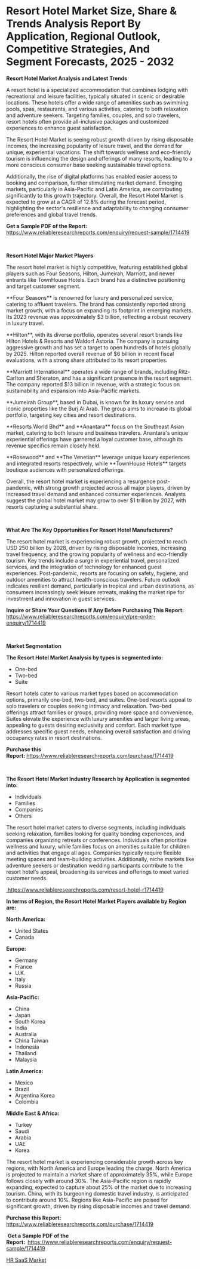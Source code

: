 <p><h1>Resort Hotel Market Size, Share & Trends Analysis Report By Application, Regional Outlook, Competitive Strategies, And Segment Forecasts, 2025 - 2032</h1></p><p><strong>Resort Hotel Market Analysis and Latest Trends</strong></p>
<p><p>A resort hotel is a specialized accommodation that combines lodging with recreational and leisure facilities, typically situated in scenic or desirable locations. These hotels offer a wide range of amenities such as swimming pools, spas, restaurants, and various activities, catering to both relaxation and adventure seekers. Targeting families, couples, and solo travelers, resort hotels often provide all-inclusive packages and customized experiences to enhance guest satisfaction.</p><p>The Resort Hotel Market is seeing robust growth driven by rising disposable incomes, the increasing popularity of leisure travel, and the demand for unique, experiential vacations. The shift towards wellness and eco-friendly tourism is influencing the design and offerings of many resorts, leading to a more conscious consumer base seeking sustainable travel options.</p><p>Additionally, the rise of digital platforms has enabled easier access to booking and comparison, further stimulating market demand. Emerging markets, particularly in Asia-Pacific and Latin America, are contributing significantly to this growth trajectory. Overall, the Resort Hotel Market is expected to grow at a CAGR of 12.8% during the forecast period, highlighting the sector's resilience and adaptability to changing consumer preferences and global travel trends.</p></p>
<p><strong>Get a Sample PDF of the Report:&nbsp;</strong> <a href="https://www.reliableresearchreports.com/enquiry/request-sample/1714419?utm_campaign=3012&utm_medium=2&utm_source=Github&utm_content=ia&utm_term=09032025&utm_id=resort-hotel">https://www.reliableresearchreports.com/enquiry/request-sample/1714419</a></p>
<p>&nbsp;</p>
<p><strong>Resort Hotel Major Market Players</strong></p>
<p><p>The resort hotel market is highly competitive, featuring established global players such as Four Seasons, Hilton, Jumeirah, Marriott, and newer entrants like TownHouse Hotels. Each brand has a distinctive positioning and target customer segment.</p><p>**Four Seasons** is renowned for luxury and personalized service, catering to affluent travelers. The brand has consistently reported strong market growth, with a focus on expanding its footprint in emerging markets. Its 2023 revenue was approximately $3 billion, reflecting a robust recovery in luxury travel.</p><p>**Hilton**, with its diverse portfolio, operates several resort brands like Hilton Hotels & Resorts and Waldorf Astoria. The company is pursuing aggressive growth and has set a target to open hundreds of hotels globally by 2025. Hilton reported overall revenue of $6 billion in recent fiscal evaluations, with a strong share attributed to its resort properties.</p><p>**Marriott International** operates a wide range of brands, including Ritz-Carlton and Sheraton, and has a significant presence in the resort segment. The company reported $13 billion in revenue, with a strategic focus on sustainability and expansion into Asia-Pacific markets.</p><p>**Jumeirah Group**, based in Dubai, is known for its luxury service and iconic properties like the Burj Al Arab. The group aims to increase its global portfolio, targeting key cities and resort destinations. </p><p>**Resorts World Bhd** and **Anantara** focus on the Southeast Asian market, catering to both leisure and business travelers. Anantara's unique experiential offerings have garnered a loyal customer base, although its revenue specifics remain closely held.</p><p>**Rosewood** and **The Venetian** leverage unique luxury experiences and integrated resorts respectively, while **TownHouse Hotels** targets boutique audiences with personalized offerings.</p><p>Overall, the resort hotel market is experiencing a resurgence post-pandemic, with strong growth projected across all major players, driven by increased travel demand and enhanced consumer experiences. Analysts suggest the global hotel market may grow to over $1 trillion by 2027, with resorts capturing a substantial share.</p></p>
<p>&nbsp;</p>
<p><strong>What Are The Key Opportunities For Resort Hotel Manufacturers?</strong></p>
<p><p>The resort hotel market is experiencing robust growth, projected to reach USD 250 billion by 2028, driven by rising disposable incomes, increasing travel frequency, and the growing popularity of wellness and eco-friendly tourism. Key trends include a surge in experiential travel, personalized services, and the integration of technology for enhanced guest experiences. Post-pandemic, resorts are focusing on safety, hygiene, and outdoor amenities to attract health-conscious travelers. Future outlook indicates resilient demand, particularly in tropical and urban destinations, as consumers increasingly seek leisure retreats, making the market ripe for investment and innovation in guest services.</p></p>
<p><strong>Inquire or Share Your Questions If Any Before Purchasing This Report:</strong> <a href="https://www.reliableresearchreports.com/enquiry/pre-order-enquiry/1714419?utm_campaign=3012&utm_medium=2&utm_source=Github&utm_content=ia&utm_term=09032025&utm_id=resort-hotel">https://www.reliableresearchreports.com/enquiry/pre-order-enquiry/1714419</a></p>
<p>&nbsp;</p>
<p><strong>Market Segmentation</strong></p>
<p><strong>The Resort Hotel Market Analysis by types is segmented into:</strong></p>
<p><ul><li>One-bed</li><li>Two-bed</li><li>Suite</li></ul></p>
<p><p>Resort hotels cater to various market types based on accommodation options, primarily one-bed, two-bed, and suites. One-bed resorts appeal to solo travelers or couples seeking intimacy and relaxation. Two-bed offerings attract families or groups, providing more space and convenience. Suites elevate the experience with luxury amenities and larger living areas, appealing to guests desiring exclusivity and comfort. Each market type addresses specific guest needs, enhancing overall satisfaction and driving occupancy rates in resort destinations.</p></p>
<p><strong>Purchase this Report:&nbsp;</strong><a href="https://www.reliableresearchreports.com/purchase/1714419?utm_campaign=3012&utm_medium=2&utm_source=Github&utm_content=ia&utm_term=09032025&utm_id=resort-hotel">https://www.reliableresearchreports.com/purchase/1714419</a></p>
<p>&nbsp;</p>
<p><strong>The Resort Hotel Market Industry Research by Application is segmented into:</strong></p>
<p><ul><li>Individuals</li><li>Families</li><li>Companies</li><li>Others</li></ul></p>
<p><p>The resort hotel market caters to diverse segments, including individuals seeking relaxation, families looking for quality bonding experiences, and companies organizing retreats or conferences. Individuals often prioritize wellness and luxury, while families focus on amenities suitable for children and activities that engage all ages. Companies typically require flexible meeting spaces and team-building activities. Additionally, niche markets like adventure seekers or destination wedding participants contribute to the resort hotel's appeal, broadening its services and offerings to meet varied customer needs.</p></p>
<p><a href="https://www.reliableresearchreports.com/resort-hotel-r1714419?utm_campaign=3012&utm_medium=2&utm_source=Github&utm_content=ia&utm_term=09032025&utm_id=resort-hotel">&nbsp;https://www.reliableresearchreports.com/resort-hotel-r1714419</a></p>
<p><strong>In terms of Region, the Resort Hotel Market Players available by Region are:</strong></p>
<p>
    <p> <strong> North America: </strong>
        <ul>
            <li>United States</li>
            <li>Canada</li>
        </ul>
        </p> 
    <p> <strong> Europe: </strong>
        <ul>
            <li>Germany</li>
            <li>France</li>
            <li>U.K.</li>
            <li>Italy</li>
            <li>Russia</li>
        </ul>
        </p> 
    <p> <strong> Asia-Pacific: </strong>
        <ul>
            <li>China</li>
            <li>Japan</li>
            <li>South Korea</li>
            <li>India</li>
            <li>Australia</li>
            <li>China Taiwan</li>
            <li>Indonesia</li>
            <li>Thailand</li>
            <li>Malaysia</li>
        </ul>
        </p> 
    <p> <strong> Latin America: </strong>
        <ul>
            <li>Mexico</li>
            <li>Brazil</li>
            <li>Argentina Korea</li>
            <li>Colombia</li>
        </ul>
        </p> 
    <p> <strong> Middle East & Africa: </strong>
        <ul>
            <li>Turkey</li>
            <li>Saudi</li>
            <li>Arabia</li>
            <li>UAE</li>
            <li>Korea</li>
        </ul>
    </p>
    </p>
<p><p>The resort hotel market is experiencing considerable growth across key regions, with North America and Europe leading the charge. North America is projected to maintain a market share of approximately 35%, while Europe follows closely with around 30%. The Asia-Pacific region is rapidly expanding, expected to capture about 25% of the market due to increasing tourism. China, with its burgeoning domestic travel industry, is anticipated to contribute around 10%. Regions like Asia-Pacific are poised for significant growth, driven by rising disposable incomes and travel demand.</p></p>
<p><strong>Purchase this Report: </strong><a href="https://www.reliableresearchreports.com/purchase/1714419?utm_campaign=3012&utm_medium=2&utm_source=Github&utm_content=ia&utm_term=09032025&utm_id=resort-hotel">https://www.reliableresearchreports.com/purchase/1714419</a></p>
<p>&nbsp;<strong>Get a Sample PDF of the Report:&nbsp;&nbsp;</strong><a href="https://www.reliableresearchreports.com/enquiry/request-sample/1714419?utm_campaign=3012&utm_medium=2&utm_source=Github&utm_content=ia&utm_term=09032025&utm_id=resort-hotel">https://www.reliableresearchreports.com/enquiry/request-sample/1714419</a></p>
<p><strong></strong></p>
<p><p><a href="https://github.com/beroxiluwaya/Market-Research-Report-List-1/blob/main/hr-saas-market.md?utm_campaign=3012&utm_medium=2&utm_source=Github&utm_content=ia&utm_term=09032025&utm_id=resort-hotel">HR SaaS Market</a></p></p>